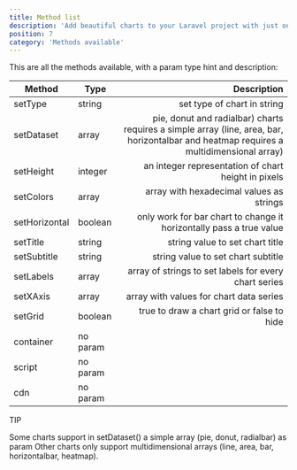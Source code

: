 ```yaml
---
title: Method list
description: 'Add beautiful charts to your Laravel project with just one facade.'
position: 7
category: 'Methods available'
---
```


This are all the methods available, with a param type hint and description:

| Method 	| Type 	| Description 	|
|-	|-	|-:	|
| setType 	| string 	| set type of chart in string 	|
| setDataset 	| array 	| pie, donut and radialbar) charts requires a simple array (line, area, bar, horizontalbar and heatmap requires a multidimensional array) 	|
| setHeight 	| integer 	| an integer representation of chart height in pixels 	|
| setColors 	| array 	| array with hexadecimal values as strings 	|
| setHorizontal 	| boolean 	| only work for bar chart to change it horizontally pass a true value 	|
| setTitle 	| string 	| string value to set chart title 	|
| setSubtitle 	| string 	| string value to set chart subtitle 	|
| setLabels 	| array 	| array of strings to set labels for every chart series 	|
| setXAxis 	| array 	| array with values for chart data series 	|
| setGrid 	| boolean 	| true to draw a chart grid or false to hide 	|
| container 	| no param 	|  	|
| script 	| no param 	|  	|
| cdn 	| no param 	|  	|

<alert type="info">

TIP

Some charts support in setDataset() a simple array (pie, donut, radialbar) as param Other charts only support multidimensional arrays (line, area, bar, horizontalbar, heatmap).

</alert>